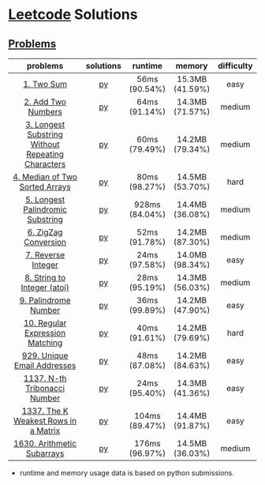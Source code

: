 # [Leetcode](https://leetcode.com/) Solutions
## [Problems](https://leetcode.com/problemset/all/)
| problems | solutions | runtime | memory | difficulty |
| :------: | :-------: | :-----: | :----: | :--------: |
| [1. Two Sum](https://leetcode.com/problems/two-sum)                                                                                 | [py](./problems/p0001.py) |   56ms <br> (90.54%) |  15.3MB <br> (41.59%)  |  easy  |
| [2. Add Two Numbers](https://leetcode.com/problems/add-two-numbers)                                                                 | [py](./problems/p0002.py) |   64ms <br> (91.14%) |  14.3MB <br> (71.57%)  | medium |
| [3. Longest Substring Without Repeating Characters](https://leetcode.com/problems/longest-substring-without-repeating-characters)   | [py](./problems/p0003.py) |   60ms <br> (79.49%) |  14.2MB <br> (79.34%)  | medium |
| [4. Median of Two Sorted Arrays](https://leetcode.com/problems/median-of-two-sorted-arrays)                                         | [py](./problems/p0004.py) |   80ms <br> (98.27%) |  14.5MB <br> (53.70%)  |  hard  |
| [5. Longest Palindromic Substring](https://leetcode.com/problems/longest-palindromic-substring)                                     | [py](./problems/p0005.py) |  928ms <br> (84.04%) |  14.4MB <br> (36.08%)  | medium |
| [6. ZigZag Conversion](https://leetcode.com/problems/zigzag-conversion)                                                             | [py](./problems/p0006.py) |   52ms <br> (91.78%) |  14.2MB <br> (87.30%)  | medium |
| [7. Reverse Integer](https://leetcode.com/problems/reverse-integer)                                                                 | [py](./problems/p0007.py) |   24ms <br> (97.58%) |  14.0MB <br> (98.34%)  |  easy  |
| [8. String to Integer (atoi)](https://leetcode.com/problems/string-to-integer-atoi)                                                 | [py](./problems/p0008.py) |   28ms <br> (95.19%) |  14.3MB <br> (56.03%)  | medium |
| [9. Palindrome Number](https://leetcode.com/problems/palindrome-number)                                                             | [py](./problems/p0009.py) |   36ms <br> (99.89%) |  14.2MB <br> (47.90%)  |  easy  |
| [10. Regular Expression Matching](https://leetcode.com/problems/regular-expression-matching)                                        | [py](./problems/p0010.py) |   40ms <br> (91.61%) |  14.2MB <br> (79.69%)  |  hard  |
| [929. Unique Email Addresses](https://leetcode.com/problems/unique-email-addresses)                                                 | [py](./problems/p0929.py) |   48ms <br> (87.08%) |  14.2MB <br> (84.63%)  |  easy  |
| [1137. N-th Tribonacci Number](https://leetcode.com/problems/n-th-tribonacci-number)                                                | [py](./problems/p1137.py) |   24ms <br> (95.40%) |  14.3MB <br> (41.36%)  |  easy  |
| [1337. The K Weakest Rows in a Matrix](https://leetcode.com/problems/the-k-weakest-rows-in-a-matrix)                                | [py](./problems/p1337.py) |  104ms <br> (89.47%) |  14.4MB <br> (91.87%)  |  easy  |
| [1630. Arithmetic Subarrays](https://leetcode.com/problems/arithmetic-subarrays)                                                    | [py](./problems/p1630.py) |  176ms <br> (96.97%) |  14.5MB <br> (36.03%)  | medium |
* runtime and memory usage data is based on python submissions.
